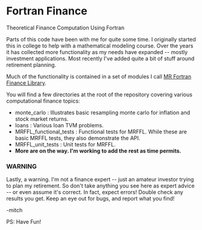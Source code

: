 # Fortran Finance

Theoretical Finance Computation Using Fortran

Parts of this code have been with me for quite some time.  I
originally started this in college to help with a mathematical
modeling course.  Over the years it has collected more functionality
as my needs have expanded -- mostly investment applications.  Most
recently I've added quite a bit of stuff around retirement planning.

Much of the functionality is contained in a set of modules I call [MR Fortran Finance Library](https://richmit.github.io/FortranFinance/MRFFL/index.html).

You will find a few directories at the root of the repository covering
various computational finance topics:

  - monte_carlo : Illustrates basic resampling monte carlo for inflation and stock market returns.
  - loans : Various loan TVM problems.
  - MRFFL_functional_tests : Functional tests for MRFFL.  While these are basic MRFFL tests, they also demonstrate the API.
  - MRFFL_unit_tests : Unit tests for MRFFL.  
  - **More are on the way. I'm working to add the rest as time permits.**

### WARNING

Lastly, a warning.  I'm not a finance expert -- just an amateur
investor trying to plan my retirement.  So don't take anything you see
here as expert advice -- or even assume it's correct.  In fact, expect
errors!  Double check any results you get.  Keep an eye out for bugs,
and report what you find!

-mitch

PS: Have Fun!
